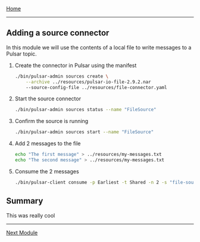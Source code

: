 [Home](index.md)

---

## Adding a source connector

In this module we will use the contents of a local file to write messages to a Pulsar topic.

1. Create the connector in Pulsar using the manifest

    ```bash
    ./bin/pulsar-admin sources create \
        --archive ../resources/pulsar-io-file-2.9.2.nar
        --source-config-file ../resources/file-connector.yaml
    ```

1. Start the source connector

    ```bash
    ./bin/pulsar-admin sources status --name "FileSource"
    ```

1. Confirm the source is running

    ```bash
    ./bin/pulsar-admin sources start --name "FileSource"
    ```

1. Add 2 messages to the file

    ```bash
    echo "The first message" > ../resources/my-messages.txt
    echo "The second message" > ../resources/my-messages.txt
    ```

1. Consume the 2 messages

    ```bash
    ./bin/pulsar-client consume -p Earliest -t Shared -n 2 -s "file-source" persistent://public/default/file-source-topic
    ```

## Summary

This was really cool

---
[Next Module](./sink-connector.md)
